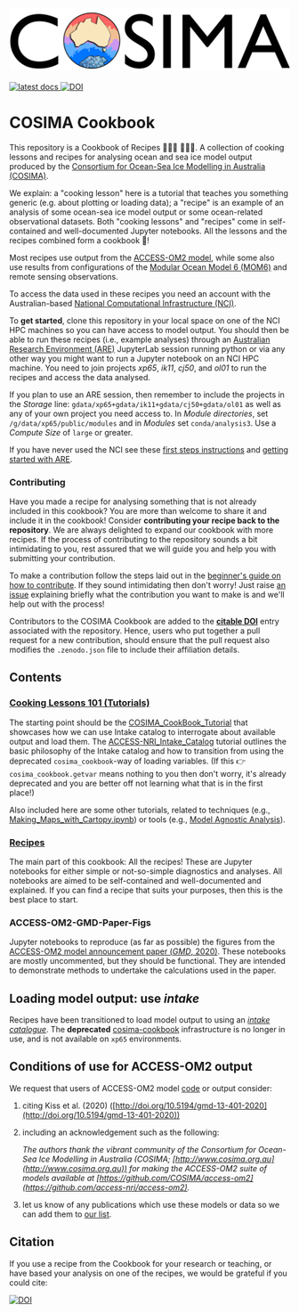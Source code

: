 <img src="https://github.com/COSIMA/logo/blob/master/png/logo_word.png" width="800"/>
<br/> <br/>

<a href="https://cosima-recipes.readthedocs.io/en/latest">
    <img alt="latest docs" src="https://img.shields.io/badge/docs-latest-blue.svg">
</a>

<a href="https://doi.org/10.5281/zenodo.14353852">
    <img src="https://zenodo.org/badge/DOI/10.5281/zenodo.14353852.svg" alt="DOI">
</a>

# COSIMA Cookbook

This repository is a Cookbook of Recipes 👩🏽‍🍳 👨🏻‍🍳.
A collection of cooking lessons and recipes for analysing ocean and sea ice model output produced by the [Consortium for Ocean-Sea Ice Modelling in Australia (COSIMA)](http://cosima.org.au/).

We explain: a "cooking lesson" here is a tutorial that teaches you something generic (e.g. about plotting or loading data); a "recipe" is an example of an analysis of some ocean-sea ice model output or some ocean-related observational datasets.
Both "cooking lessons" and "recipes" come in self-contained and well-documented Jupyter notebooks.
All the lessons and the recipes combined form a cookbook 📒!

Most recipes use output from the [ACCESS-OM2 model](https://doi.org/10.5194/gmd-13-401-2020), while some also use results from configurations of the [Modular Ocean Model 6 (MOM6)](https://github.com/mom-ocean/MOM6) and remote sensing observations.

To access the data used in these recipes you need an account with the Australian-based [National Computational Infrastructure (NCI)](https://nci.org.au/).

To **get started**, clone this repository in your local space on one of the NCI HPC machines so you can have access to model output. You should then be able to run these recipes (i.e., example analyses) through an [Australian Research Environment (ARE)](https://are.nci.org.au/) JupyterLab session running python or via any other way you might want to run a Jupyter notebook on an NCI HPC machine. You need to join projects _xp65_, _ik11_, _cj50_, and _ol01_ to run the recipes and access the data analysed.

If you plan to use an ARE session, then remember to include the projects in the _Storage_ line: `gdata/xp65+gdata/ik11+gdata/cj50+gdata/ol01` as well as any of your own project you need access to. In _Module directories_, set `/g/data/xp65/public/modules` and in _Modules_ set `conda/analysis3`. Use a _Compute Size_ of `large` or greater.

If you have never used the NCI see these [first steps instructions](https://access-hive.org.au/getting_started/) and [getting started with ARE](https://access-hive.org.au/getting_started/are/).

### Contributing

Have you made a recipe for analysing something that is not already included in this cookbook?
You are more than welcome to share it and include it in the cookbook!
Consider **contributing your recipe back to the repository**.
We are always delighted to expand our cookbook with more recipes.
If the process of contributing to the repository sounds a bit intimidating to you, rest assured that we will guide you and help you with submitting your contribution.

To make a contribution follow the steps laid out in the [beginner's guide on how to contribute](
https://cosima-recipes.readthedocs.io/en/latest/contributing.html). If they sound intimidating then don't worry!
Just raise [an issue](https://github.com/COSIMA/cosima-recipes/issues) explaining briefly what the contribution you want to make is and we'll help out with the process!

Contributors to the COSIMA Cookbook are added to the [**citable DOI**](https://github.com/COSIMA/cosima-recipes?tab=readme-ov-file#citation) entry associated with the repository.
Hence, users who put together a pull request for a new contribution, should ensure that the pull request also modifies the `.zenodo.json` file to include their affiliation details.

## Contents

### [Cooking Lessons 101 (Tutorials)](https://cosima-recipes.readthedocs.io/en/latest/cooking-lessons-101.html)

The starting point should be the [COSIMA_CookBook_Tutorial](https://cosima-recipes.readthedocs.io/en/latest/Cooking-Lessons-101-Tutorials/COSIMA_CookBook_Tutorial.html) that showcases how we can use Intake catalog to interrogate about available output and load them. The [ACCESS-NRI_Intake_Catalog](https://cosima-recipes.readthedocs.io/en/latest/Cooking-Lessons-101-Tutorials/ACCESS-NRI_Intake_Catalog.html) tutorial outlines the basic philosophy of the Intake catalog and how to transition from using the deprecated `cosima_cookbook`-way of loading variables. (If this 👉 `cosima_cookbook.getvar` means nothing to you then don't worry, it's already deprecated and you are better off not learning what that is in the first place!)

Also included here are some other tutorials, related to techniques (e.g., [Making_Maps_with_Cartopy.ipynb](https://cosima-recipes.readthedocs.io/en/latest/Cooking-Lessons-101-Tutorials/Making_Maps_with_Cartopy.html)) or tools (e.g., [Model Agnostic Analysis](https://cosima-recipes.readthedocs.io/en/latest/Cooking-Lessons-101-Tutorials/Model_Agnostic_Analysis.html)).


### [Recipes](https://cosima-recipes.readthedocs.io/en/latest/recipes.html)
The main part of this cookbook: All the recipes! These are Jupyter notebooks for either simple or not-so-simple diagnostics and analyses. All notebooks are aimed to be self-contained and  well-documented and explained.
If you can find a recipe that suits your purposes, then this is the best place to start.


### ACCESS-OM2-GMD-Paper-Figs
Jupyter notebooks to reproduce (as far as possible) the figures from the [ACCESS-OM2 model announcement paper (*GMD*, 2020)](https://doi.org/10.5194/gmd-13-401-2020). These notebooks are mostly uncommented, but they should be functional. They are intended to demonstrate methods to undertake the calculations used in the paper.

## Loading model output: use _intake_

Recipes have been transitioned to load model output to using an [_intake catalogue_](https://cosima-recipes.readthedocs.io/en/latest/Tutorials/ACCESS-NRI_Intake_Catalog.html). The **deprecated** [cosima-cookbook](https://github.com/COSIMA/cosima-cookbook) infrastructure
is no longer in use, and is not available on `xp65` environments.

## Conditions of use for ACCESS-OM2 output

We request that users of ACCESS-OM2 model [code](https://github.com/access-nri/access-om2) or output consider:
1. citing Kiss et al. (2020) ([http://doi.org/10.5194/gmd-13-401-2020](http://doi.org/10.5194/gmd-13-401-2020))
2. including an acknowledgement such as the following:

   *The authors thank the vibrant community of the Consortium for Ocean-Sea Ice Modelling in Australia (COSIMA; [http://www.cosima.org.au](http://www.cosima.org.au)) for making the ACCESS-OM2 suite of models available at [https://github.com/COSIMA/access-om2](https://github.com/access-nri/access-om2).*

3. let us know of any publications which use these models or data so we can add them to [our list](https://scholar.google.com/citations?hl=en&user=inVqu_4AAAAJ).


## Citation

If you use a recipe from the Cookbook for your research or teaching, or have based your analysis on one of the recipes, we would be grateful if you could cite:

[![DOI](https://zenodo.org/badge/DOI/10.5281/zenodo.14353852.svg)](https://doi.org/10.5281/zenodo.14353852)
